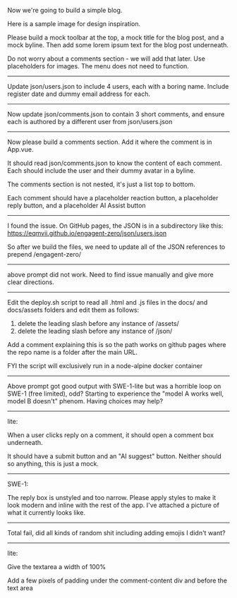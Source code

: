Now we're going to build a simple blog. 

Here is a sample image for design inspiration.

Please build a mock toolbar at the top, a mock title for the blog post, and a mock byline. Then add some lorem ipsum text for the blog post underneath.

Do not worry about a comments section - we will add that later. Use placeholders for images. The menu does not need to function.

---

Update json/users.json to include 4 users, each with a boring name. Include register date and dummy email address for each.

---

Now update json/comments.json to contain 3 short comments, and ensure each is authored by a different user from json/users.json

---

Now please build a comments section. Add it where the comment is in App.vue.

It should read json/comments.json to know the content of each comment. Each should include the user and their dummy avatar in a byline. 

The comments section is not nested, it's just a list top to bottom.

Each comment should have a placeholder reaction button, a placeholder reply button, and a placeholder AI Assist button

---

I found the issue. On GitHub pages, the JSON is in a subdirectory like this: https://eqmvii.github.io/engagent-zero/json/users.json

So after we build the files, we need to update all of the JSON references to prepend /engagent-zero/

---

above prompt did not work. Need to find issue manually and give more clear directions.

---

Edit the deploy.sh script to read all .html and .js files in the docs/ and docs/assets folders and edit them as follows:

1. delete the leading slash before any instance of /assets/
2. delete the leading slash before any instance of /json/

Add a comment explaining this is so the path works on github pages where the repo name is a folder after the main URL.

FYI the script will exclusively run in a node-alpine docker container 

---

Above prompt got good output with SWE-1-lite but was a horrible loop on SWE-1 (free limited), odd? Starting to experience the "model A works well, model B doesn't" phenom. Having choices may help?

---

lite: 

When a user clicks reply on a comment, it should open a comment box underneath.

It should have a submit button and an "AI suggest" button. Neither should so anything, this is just a mock.

---

SWE-1:

The reply box is unstyled and too narrow. Please apply styles to make it look modern and inline with the rest of the app. I've attached a picture of what it currently looks like.

---

Total fail, did all kinds of random shit including adding emojis I didn't want?

---

lite:

Give the textarea a width of 100%

Add a few pixels of padding under the comment-content div and before the text area